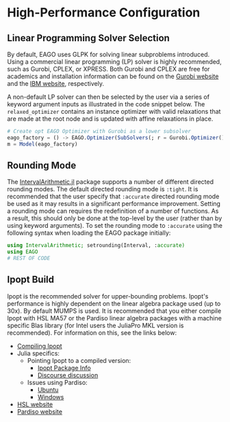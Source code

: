 # High-Performance Configuration

## Linear Programming Solver Selection

By default, EAGO uses GLPK for solving linear subproblems introduced. Using a commercial linear programming (LP) solver is highly recommended, such as Gurobi, CPLEX, or XPRESS. Both Gurobi and CPLEX are free for academics and installation information can be found on the [Gurobi website](http://www.gurobi.com/academia/academia-center) and the [IBM website](https://www.ibm.com/developerworks/community/blogs/jfp/entry/CPLEX_Is_Free_For_Students?lang=en), respectively.

A non-default LP solver can then be selected by the user via a series of keyword argument inputs as illustrated in the code snippet below. The `relaxed_optimizer` contains an instance optimizer with valid relaxations that are made at the root node and is updated with affine relaxations in place.

```julia
# Create opt EAGO Optimizer with Gurobi as a lower subsolver
eago_factory = () -> EAGO.Optimizer(SubSolvers(; r = Gurobi.Optimizer()))
m = Model(eago_factory)
```

## Rounding Mode

The [IntervalArithmetic.jl](https://github.com/JuliaIntervals/IntervalArithmetic.jl) package supports a number of different directed rounding modes. The default directed rounding mode is `:tight`. It is recommended that the user specify that `:accurate` directed rounding mode be used as it may results in a significant performance improvement. Setting a rounding mode can requires the redefinition of a number of functions. As a result, this should only be done at the top-level by the user (rather than by using keyword arguments). To set the rounding mode to `:accurate` using the following syntax when loading the EAGO package initially:

```julia
using IntervalArithmetic; setrounding(Interval, :accurate)
using EAGO
# REST OF CODE
```

## Ipopt Build

Ipopt is the recommended solver for upper-bounding problems. Ipopt's performance is highly dependent on the linear algebra package used (up to 30x). By default MUMPS is used. It is recommended that you either compile Ipopt with HSL MA57 or the Pardiso linear algebra packages with a machine specific Blas library (for Intel users the JuliaPro MKL version is recommended). For information on this, see the links below:

- [Compiling Ipopt](https://www.coin-or.org/Ipopt/documentation/node13.html)
- Julia specifics:
   - Pointing Ipopt to a compiled version:
      - [Ipopt Package Info](https://github.com/JuliaOpt/Ipopt.jl)
      - [Discourse discussion](https://discourse.julialang.org/t/use-ipopt-with-custom-version/9176)
   - Issues using Pardiso:
      - [Ubuntu](https://github.com/JuliaOpt/Ipopt.jl/issues/106)
      - [Windows](https://github.com/JuliaOpt/Ipopt.jl/issues/83)
- [HSL website](http://www.hsl.rl.ac.uk/ipopt/)
- [Pardiso website](https://pardiso-project.org/)
